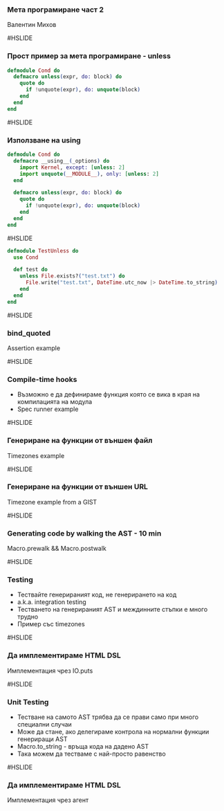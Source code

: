 ### Мета програмиране част 2

Валентин Михов

#HSLIDE

### Прост пример за мета програмиране - unless

```elixir
defmodule Cond do
  defmacro unless(expr, do: block) do
    quote do
      if !unquote(expr), do: unquote(block)
    end
  end
end
```

#HSLIDE

### Използване на using

```elixir
defmodule Cond do
  defmacro __using__(_options) do
    import Kernel, except: [unless: 2]
    import unquote(__MODULE__), only: [unless: 2]
  end

  defmacro unless(expr, do: block) do
    quote do
      if !unquote(expr), do: unquote(block)
    end
  end
end
```

#HSLIDE

```elixir
defmodule TestUnless do
  use Cond

  def test do
    unless File.exists?("test.txt") do
      File.write("test.txt", DateTime.utc_now |> DateTime.to_string)
    end
  end
end
```

#HSLIDE

### bind_quoted

Assertion example

#HSLIDE

### Compile-time hooks

* Възможно е да дефинираме функция която се вика в края на компилацията на модула
* Spec runner example

#HSLIDE

### Генериране на функции от външен файл

Timezones example

#HSLIDE

### Генериране на функции от външен URL

Timezone example from a GIST

#HSLIDE

### Generating code by walking the AST - 10 min

Macro.prewalk && Macro.postwalk

#HSLIDE

### Testing

* Тествайте генерираният код, не генерирането на код
* a.k.a. integration testing
* Тестването на генерираният AST и междинните стъпки е много трудно
* Пример със timezones

#HSLIDE

### Да имплементираме HTML DSL

Имплементация чрез IO.puts

#HSLIDE

### Unit Testing

* Тестване на самото AST трябва да се прави само при много специални случаи
* Може да стане, ако делегираме контрола на нормални функции генериращи AST
* Macro.to_string - връща кода на дадено AST
* Така можем да тестваме с най-просто равенство

#HSLIDE

### Да имплементираме HTML DSL

Имплементация чрез агент
